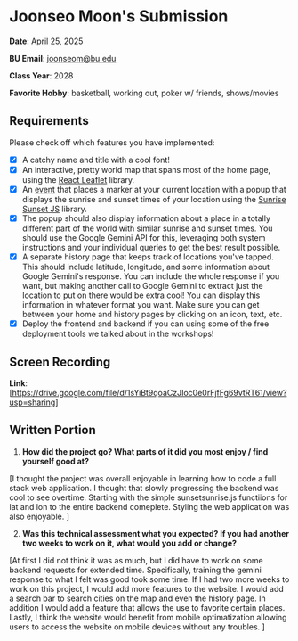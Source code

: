 # Joonseo Moon's Submission
**Date**: April 25, 2025

**BU Email**: joonseom@bu.edu

**Class Year**: 2028

**Favorite Hobby**: basketball, working out, poker w/ friends, shows/movies

## Requirements
Please check off which features you have implemented:
- [x] A catchy name and title with a cool font!
- [x] An interactive, pretty world map that spans most of the home page, using the [React Leaflet](https://react-leaflet.js.org/) library.
- [x] An [event](https://react-leaflet.js.org/docs/example-events/) that places a marker at your current location with a popup that displays the sunrise and sunset times of your location using the [Sunrise Sunset JS](https://www.npmjs.com/package/sunrise-sunset-js) library.
- [x] The popup should also display information about a place in a totally different part of the world with similar sunrise and sunset times. You should use the Google Gemini API for this, leveraging both system instructions and your individual queries to get the best result possible.
- [x] A separate history page that keeps track of locations you've tapped. This should include latitude, longitude, and some information about Google Gemini's response. You can include the whole response if you want, but making another call to Google Gemini to extract just the location to put on there would be extra cool! You can display this information in whatever format you want. Make sure you can get between your home and history pages by clicking on an icon, text, etc.
- [x] Deploy the frontend and backend if you can using some of the free deployment tools we talked about in the workshops!

## Screen Recording 
**Link**: [https://drive.google.com/file/d/1sYiBt9qoaCzJIoc0e0rFjfFg69vtRT61/view?usp=sharing]

## Written Portion
1. **How did the project go? What parts of it did you most enjoy / find yourself good at?**

[I thought the project was overall enjoyable in learning how to code a full stack web application. I thought that slowly progressing the backend was cool to see overtime. Starting with the simple sunsetsunrise.js functiions for lat and lon to the entire backend comeplete. Styling the web application was also enjoyable. ]

2. **Was this technical assessment what you expected? If you had another two weeks to work on it, what would you add or change?**

[At first I did not think it was as much, but I did have to work on some backend requests for extended time. Specifically, training the gemini response to what I felt was good took some time. If I had two more weeks to work on this project, I would add more features to the website. I would add a search bar to search cities on the map and even the history page. In addition I would add a feature that allows the use to favorite certain places. Lastly, I think the website would benefit from mobile optimatization allowing users to access the website on mobile devices without any troubles. ]